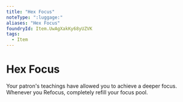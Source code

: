 ```yaml
---
title: "Hex Focus"
noteType: ":luggage:"
aliases: "Hex Focus"
foundryId: Item.UwAgXakKy68yUZVK
tags:
  - Item
---
```


# Hex Focus

Your patron's teachings have allowed you to achieve a deeper focus. Whenever you Refocus, completely refill your focus pool.
